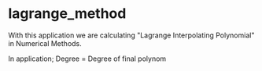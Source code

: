# lagrange_method

With this application we are calculating "Lagrange Interpolating Polynomial" in Numerical Methods.

In application;
Degree = Degree of final polynom
